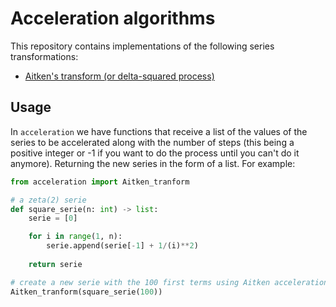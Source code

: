 # Acceleration algorithms

This repository contains implementations of the following series transformations:

* [Aitken's transform (or delta-squared process)](https://en.wikipedia.org/wiki/Aitken%27s_delta-squared_process)

## Usage

In `acceleration` we have functions that receive a list of the values of the series to be accelerated along with the number of steps (this being a positive integer or -1 if you want to do the process until you can't do it anymore). Returning the new series in the form of a list. For example:

```python
from acceleration import Aitken_tranform

# a zeta(2) serie
def square_serie(n: int) -> list:
    serie = [0]

    for i in range(1, n):
        serie.append(serie[-1] + 1/(i)**2)
    
    return serie

# create a new serie with the 100 first terms using Aitken acceleration
Aitken_tranform(square_serie(100))
```
